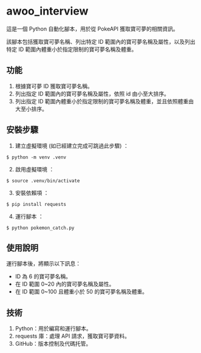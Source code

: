 # awoo_interview

這是一個 Python 自動化腳本，用於從 PokeAPI 獲取寶可夢的相關資訊。

該腳本包括獲取寶可夢名稱、列出特定 ID 範圍內的寶可夢名稱及屬性，以及列出特定 ID 範圍內體重小於指定限制的寶可夢名稱及體重。

## 功能
1. 根據寶可夢 ID 獲取寶可夢名稱。
2. 列出指定 ID 範圍內的寶可夢名稱及屬性，依照 id 由小至大排序。
3. 列出指定 ID 範圍內體重小於指定限制的寶可夢名稱及體重，並且依照體重由大至小排序。

## 安裝步驟
1. 建立虛擬環境 (如已經建立完成可跳過此步驟) ：
```
$ python -m venv .venv
```
2. 啟用虛擬環境 ：
```
$ source .venv/bin/activate 
```
3. 安裝依賴項 ：
```
$ pip install requests
```
4. 運行腳本 ：
```
$ python pokemon_catch.py
```
## 使用說明
運行腳本後，將顯示以下訊息：
- ID 為 6 的寶可夢名稱。
- 在 ID 範圍 0~20 內的寶可夢名稱及屬性。
- 在 ID 範圍 0~100 且體重小於 50 的寶可夢名稱及體重。

## 技術
1. Python：用於編寫和運行腳本。
2. requests 庫：處理 API 請求，獲取寶可夢資料。
3. GitHub：版本控制及代碼托管。